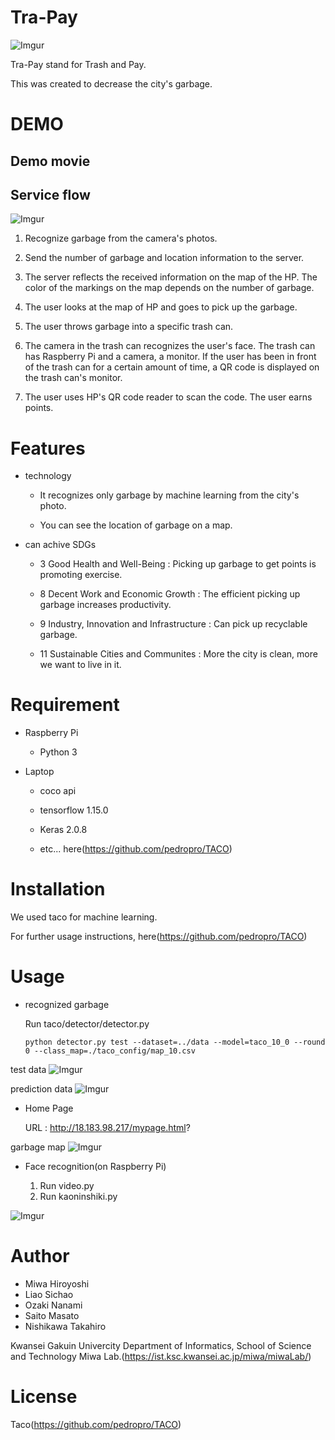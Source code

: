 # Tra-Pay

![Imgur](https://i.imgur.com/qgdVDv7.png)

Tra-Pay stand for Trash and Pay.

This was created to decrease the city's garbage.

# DEMO

## Demo movie

## Service flow

![Imgur](https://i.imgur.com/4FUHcw1.png)

1. Recognize garbage from the camera's photos.

2. Send the number of garbage and location information to the server.
3. The server reflects the received information on the map of the HP. The color of the markings on the map depends on the number of garbage.
4. The user looks at the map of HP and goes to pick up the garbage.
5. The user throws garbage into a specific trash can.
6. The camera in the trash can recognizes the user's face. The trash can has Raspberry Pi and a camera, a monitor. If the user has been in front of the trash can for a certain amount of time, a QR code is displayed on the trash can's monitor.
7. The user uses HP's QR code reader to scan the code. The user earns points.

# Features

* technology
     - It recognizes only garbage by machine learning from the city's photo.

     - You can see the location of garbage on a map.

* can achive SDGs
    * 3  Good Health and Well-Being : Picking up garbage to get points is promoting exercise.

    * 8  Decent Work and Economic Growth : The efficient picking up garbage increases productivity.
    * 9  Industry, Innovation and Infrastructure : Can pick up recyclable garbage.
    * 11 Sustainable Cities and Communites : More the city is clean, more we want to live in it.

# Requirement

* Raspberry Pi
     - Python 3

* Laptop
     - coco api

     - tensorflow 1.15.0

     - Keras 2.0.8
    
     - etc... here(https://github.com/pedropro/TACO)

# Installation

We used taco for machine learning.

For further usage instructions, here(https://github.com/pedropro/TACO)

# Usage

* recognized garbage

    Run taco/detector/detector.py
    
     `python detector.py test --dataset=../data --model=taco_10_0 --round 0 --class_map=./taco_config/map_10.csv`

test data
![Imgur](https://i.imgur.com/EiguLhL.jpg)

prediction data
![Imgur](https://i.imgur.com/wN7keKo.png)

* Home Page

     URL : http://18.183.98.217/mypage.html?

garbage map
![Imgur](https://i.imgur.com/inM2dWd.jpg)

* Face recognition(on Raspberry Pi)

     1. Run video.py
     2. Run kaoninshiki.py

![Imgur](https://i.imgur.com/iPjKjNt.jpg)

# Author

* Miwa Hiroyoshi
* Liao Sichao
* Ozaki Nanami
* Saito Masato
* Nishikawa Takahiro

Kwansei Gakuin Univercity Department of Informatics, School of Science and Technology Miwa Lab.(https://ist.ksc.kwansei.ac.jp/miwa/miwaLab/)

# License
Taco(https://github.com/pedropro/TACO)
